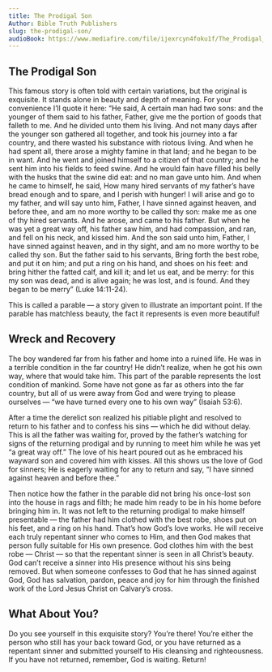 ```yaml
---
title: The Prodigal Son
Author: Bible Truth Publishers
slug: the-prodigal-son/
audioBook: https://www.mediafire.com/file/ijexrcyn4foku1f/The_Prodigal_Son.mp3/file
---
```


## The Prodigal Son

This famous story is often told with certain variations, but the original is exquisite. It stands alone in beauty and depth of meaning. For your convenience I’ll quote it here:
“He said, A certain man had two sons: and the younger of them said to his father, Father, give me the portion of goods that falleth to me. And he divided unto them his living. And not many days after the younger son gathered all together, and took his journey into a far country, and there wasted his substance with riotous living. And when he had spent all, there arose a mighty famine in that land; and he began to be in want. And he went and joined himself to a citizen of that country; and he sent him into his fields to feed swine. And he would fain have filled his belly with the husks that the swine did eat: and no man gave unto him. And when he came to himself, he said, How many hired servants of my father’s have bread enough and to spare, and I perish with hunger! I will arise and go to my father, and will say unto him, Father, I have sinned against heaven, and before thee, and am no more worthy to be called thy son: make me as one of thy hired servants. And he arose, and came to his father. But when he was yet a great way off, his father saw him, and had compassion, and ran, and fell on his neck, and kissed him. And the son said unto him, Father, I have sinned against heaven, and in thy sight, and am no more worthy to be called thy son. But the father said to his servants, Bring forth the best robe, and put it on him; and put a ring on his hand, and shoes on his feet: and bring hither the fatted calf, and kill it; and let us eat, and be merry: for this my son was dead, and is alive again; he was lost, and is found. And they began to be merry” (Luke 14:11-24).

This is called a parable — a story given to illustrate an important point. If the parable has matchless beauty, the fact it represents is even more beautiful!

## Wreck and Recovery

The boy wandered far from his father and home into a ruined life. He was in a terrible condition in the far country! He didn’t realize, when he got his own way, where that would take him. This part of the parable represents the lost condition of mankind. Some have not gone as far as others into the far country, but all of us were away from God and were trying to please ourselves — “we have turned every one to his own way” (Isaiah 53:6).

After a time the derelict son realized his pitiable plight and resolved to return to his father and to confess his sins — which he did without delay. This is all the father was waiting for, proved by the father’s watching for signs of the returning prodigal and by running to meet him while he was yet “a great way off.” The love of his heart poured out as he embraced his wayward son and covered him with kisses. All this shows us the love of God for sinners; He is eagerly waiting for any to return and say, “I have sinned against heaven and before thee.”

Then notice how the father in the parable did not bring his once-lost son into the house in rags and filth; he made him ready to be in his home before bringing him in. It was not left to the returning prodigal to make himself presentable — the father had him clothed with the best robe, shoes put on his feet, and a ring on his hand. That’s how God’s love works. He will receive each truly repentant sinner who comes to Him, and then God makes that person fully suitable for His own presence. God clothes him with the best robe — Christ — so that the repentant sinner is seen in all Christ’s beauty. God can’t receive a sinner into His presence without his sins being removed. But when someone confesses to God that he has sinned against God, God has salvation, pardon, peace and joy for him through the finished work of the Lord Jesus Christ on Calvary’s cross.

## What About You?

Do you see yourself in this exquisite story? You’re there! You’re either the person who still has your back toward God, or you have returned as a repentant sinner and submitted yourself to His cleansing and righteousness. If you have not returned, remember, God is waiting. Return!